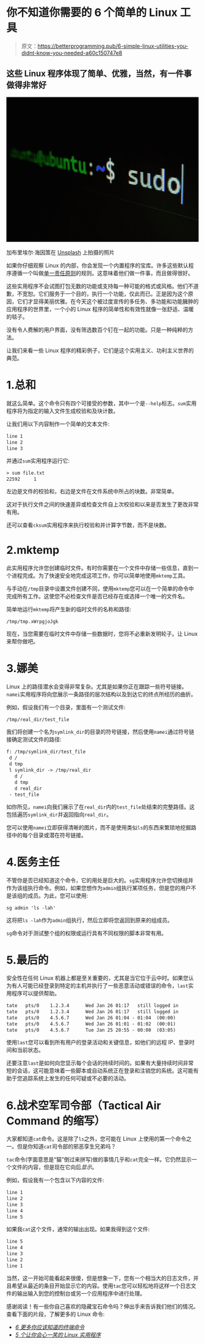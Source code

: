 # 你不知道你需要的 6 个简单的 Linux 工具

> 原文：<https://betterprogramming.pub/6-simple-linux-utilities-you-didnt-know-you-needed-a60c150747e8>

## 这些 Linux 程序体现了简单、优雅，当然，有一件事做得非常好

![](img/f7829573f2a3ff0f1c4067df3fc46118.png)

加布里埃尔·海因策在 [Unsplash](https://unsplash.com/s/photos/linux?utm_source=unsplash&utm_medium=referral&utm_content=creditCopyText) 上拍摄的照片

如果你仔细观察 Linux 的内部，你会发现一个内置程序的宝库。许多这些默认程序遵循一个叫做[单一责任原则](https://en.wikipedia.org/wiki/Single-responsibility_principle)的规则。这意味着他们做一件事，而且做得很好。

这些实用程序不会试图打包无数的功能或支持每一种可能的格式或风格。他们不道歉，不宽恕。它们服务于一个目的，执行一个功能，仅此而已。正是因为这个原因，它们才显得美丽优雅。在今天这个被过度宣传的多任务、多功能和功能臃肿的应用程序的世界里，一个小的 Linux 程序的简单性和有效性就像一张舒适、温暖的毯子。

没有令人费解的用户界面，没有筛选数百个钉在一起的功能。只是一种纯粹的方法。

让我们来看一些 Linux 程序的精彩例子，它们是这个实用主义、功利主义世界的典范。

# 1.总和

就这么简单。这个命令只有四个可接受的参数，其中一个是`--help`标志。`sum`实用程序将为指定的输入文件生成校验和及块计数。

让我们用以下内容制作一个简单的文本文件:

```
line 1
line 2
line 3
```

并通过`sum`实用程序运行它:

```
> sum file.txt
22592     1
```

左边是文件的校验和，右边是文件在文件系统中所占的块数。非常简单。

这对于执行文件之间的快速差异或检查文件自上次校验和以来是否发生了更改非常有用。

还可以查看`cksum`实用程序来执行校验和并计算字节数，而不是块数。

# 2.mktemp

此实用程序允许您创建临时文件。有时你需要在一个文件中存储一些信息，直到一个进程完成。为了快速安全地完成这项工作，你可以简单地使用`mktemp`工具。

与手动在`/tmp`目录中设置文件创建不同，使用`mktemp`您可以在一个简单的命令中完成所有工作。这使您不必检查文件是否已经存在或选择一个唯一的文件名。

简单地运行`mktemp`将产生新的临时文件的名称和路径:

```
/tmp/tmp.xWrpgjoJgk
```

现在，当您需要在临时文件中存储一些数据时，您将不必重新发明轮子。让 Linux 来帮你做吧。

# 3.娜美

Linux 上的路径潜水会变得非常复杂。尤其是如果你正在跟踪一些符号链接。`namei`实用程序将向您展示一条路径的层次结构以及到达它的终点所经历的曲折。

例如，假设我们有一个目录，里面有一个测试文件:

```
/tmp/real_dir/test_file
```

我们将创建一个名为`symlink_dir`的目录的符号链接，然后使用`namei`通过符号链接确定测试文件的路径:

```
f: /tmp/symlink_dir/test_file
 d /
 d tmp
 l symlink_dir -> /tmp/real_dir
   d /
   d tmp
   d real_dir
 - test_file
```

如你所见，`namei`向我们展示了在`real_dir`内的`test_file`处结束的完整路径。这包括遍历`symlink_dir`并返回指向`real_dir`。

您可以使用`namei`立即获得清晰的图片，而不是使用类似`ls`的东西来繁琐地挖掘路径中的每个目录或潜在符号链接。

# 4.医务主任

不管你是否已经知道这个命令，它的用处是巨大的。`sg`实用程序允许您切换组并作为该组执行命令。例如，如果您想作为`admin`组执行某项任务，但是您的用户不是该组的成员。为此，您可以使用:

```
sg admin 'ls -lah'
```

这将把`ls -lah`作为`admin`组执行，然后立即将您返回到原来的组成员。

`sg`命令对于测试整个组的权限或运行具有不同权限的脚本非常有用。

# 5.最后的

安全性在任何 Linux 机器上都是至关重要的，尤其是当它位于云中时。如果您认为有人可能已经登录到特定的主机并执行了一些恶意活动或错误的命令，`last`实用程序可以提供帮助。

```
tate   pts/0    1.2.3.4      Wed Jan 26 01:17   still logged in
tate   pts/0    1.2.3.4      Wed Jan 26 01:17   still logged in
tate   pts/0    4.5.6.7      Wed Jan 26 01:04 - 01:04  (00:00)
tate   pts/0    4.5.6.7      Wed Jan 26 01:01 - 01:02  (00:01)
tate   pts/0    4.5.6.7      Tue Jan 25 20:55 - 00:00  (03:05)
```

使用`last`您可以看到所有用户的登录活动和关键信息，如他们的远程 IP、登录时间和当前状态。

还要注意`last`是如何向您显示每个会话的持续时间的。如果有大量持续时间非常短的会话，这可能意味着一些脚本或自动系统正在登录和注销您的系统。这可能有助于您追踪系统上发生的任何可疑或不必要的活动。

# 6.战术空军司令部（Tactical Air Command 的缩写）

大家都知道`cat`命令。这是除了`ls`之外，您可能在 Linux 上使用的第一个命令之一。但是你知道`cat`司令部的邪恶孪生兄弟吗？

`tac`命令(字面意思是“猫”倒过来拼写)做的事情几乎和`cat`完全一样。它仍然显示一个文件的内容，但是现在它向后*显示*。

例如，假设我有一个包含以下内容的文件:

```
line 1
line 2
line 3
line 4
line 5
```

如果我`cat`这个文件，通常的输出出现。如果我得到这个文件:

```
line 5
line 4
line 3
line 2
line 1
```

当然，这一开始可能看起来很傻，但是想象一下，您有一个相当大的日志文件，并且希望从最近的条目开始显示它的内容。使用`tac`您可以轻松地将这样一个日志文件的输出输入到您的控制台或另一个应用程序中进行处理。

感谢阅读！有一些你自己喜欢的隐藏宝石命令吗？伸出手来告诉我们他们的情况。查看下面的片段，了解更多的 Linux 命令:

*   [*6 更多你应该知道的终端命令*](/6-more-terminal-commands-you-should-know-3606cecdf8b6)
*   [*5 个让你会心一笑的 Linux 实用程序*](/5-linux-utilities-that-will-make-you-smile-b582684b3090)